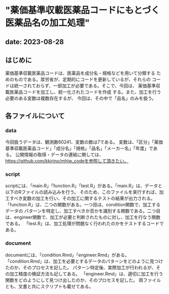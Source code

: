 
# "薬価基準収載医薬品コードにもとづく医薬品名の加工処理"
## date: 2023-08-28 

## はじめに

薬価基準収載医薬品コードは、医薬品を成分名・規格などを用いて分類する
ためのものである。厚労省が、定期的にコードを更新しているが、それらの
コードは統一されておらず、一部加工が必要である。そこで、今回は、
薬価基準収載医薬品コードを加工し、統一化されたコードを作成
する。また、加工を行う必要のある変数は複数存在するが、
今回は、その中で「品名」のみを扱う。

## 各ファイルについて

### data
 今回扱うデータは、観測数60241、変数の数は7である。
 変数は、「区分」「薬価基準収載医薬品コード」「成分名」「規格」「品名」「メーカー名」「年度」である。
 公開情報の取得・データの連結に関しては、https://github.com/kkirino/mhlw_codeを参照して頂きたい。

### script
scriptには、「main.R」「function.R」「test.R」がある。「main.R」は、データと以下のRファイルの読み込みを行う。
そのため、このファイルを実行すれば、加工すべき変数の加工を行い、その加工に関するテストの結果が出力される。
「function.R」は、二つの関数がある。一つ目は、condition関数で、加工するデータの
パターンを特定し、加工すべきか否かを識別する関数である。二つ目は、engineer関数で、加工が必要と判断されたものに対し、加工を行なう関数である。
「test.R」は、加工処理が問題なく行われたのかをテストするコードである。

### document
documentには、「condition.Rmd」「engineer.Rmd」がある。
「condition.Rmd」は、加工を必要とするデータのパターンをどのように見つけたのか、そのプロセスを記した。
パターン特定後、実際加工が行われるが、その加工精度の検証方法も記してある。
「engineer.Rmd」は、適切に加工を行う関数をどのようにして見つけ出したのか、そのプロセスを記した。
両ファイルとも、文書と共にスクリプトも載せてある。
